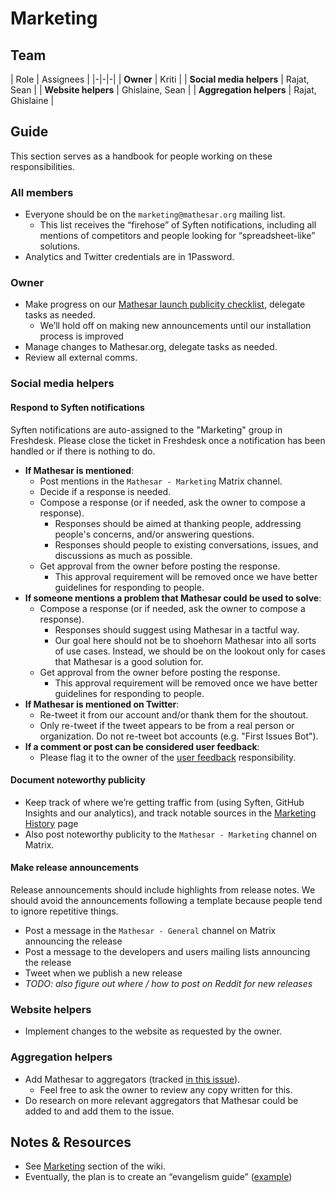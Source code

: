 # Marketing

## Team

| Role | Assignees |
|-|-|-|
| **Owner** | Kriti |
| **Social media helpers** | Rajat, Sean |
| **Website helpers** | Ghislaine, Sean |
| **Aggregation helpers** | Rajat, Ghislaine |

## Guide
This section serves as a handbook for people working on these responsibilities.

### All members
- Everyone should be on the `marketing@mathesar.org` mailing list.
  - This list receives the “firehose” of Syften notifications, including all mentions of competitors and people looking for “spreadsheet-like” solutions.
- Analytics and Twitter credentials are in 1Password.

### Owner
- Make progress on our [Mathesar launch publicity checklist](https://github.com/centerofci/mathesar-website/issues/78), delegate tasks as needed.
    - We’ll hold off on making new announcements until our installation process is improved
- Manage changes to Mathesar.org, delegate tasks as needed.
- Review all external comms.

### Social media helpers

#### Respond to Syften notifications
Syften notifications are auto-assigned to the "Marketing" group in Freshdesk. Please close the ticket in Freshdesk once a notification has been handled or if there is nothing to do.

- **If Mathesar is mentioned**:
	- Post mentions in the `Mathesar - Marketing` Matrix channel.
  - Decide if a response is needed.
  - Compose a response (or if needed, ask the owner to compose a response).
  	- Responses should be aimed at thanking people, addressing people's concerns, and/or answering questions.
    - Responses should people to existing conversations, issues, and discussions as much as possible.
  - Get approval from the owner before posting the response.
    - This approval requirement will be removed once we have better guidelines for responding to people.
- **If someone mentions a problem that Mathesar could be used to solve**:
  - Compose a response (or if needed, ask the owner to compose a response).
    - Responses should suggest using Mathesar in a tactful way.
    - Our goal here should not be to shoehorn Mathesar into all sorts of use cases. Instead, we should be on the lookout only for cases that Mathesar is a good solution for.
  - Get approval from the owner before posting the response.
    - This approval requirement will be removed once we have better guidelines for responding to people.
- **If Mathesar is mentioned on Twitter**: 
  - Re-tweet it from our account and/or thank them for the shoutout.
  - Only re-tweet if the tweet appears to be from a real person or organization. Do not re-tweet bot accounts (e.g. "First Issues Bot").
- **If a comment or post can be considered user feedback**:
  - Please flag it to the owner of the [user feedback](/team/responsibilities/user-feedback) responsibility.

#### Document noteworthy publicity
- Keep track of where we’re getting traffic from (using Syften, GitHub Insights and our analytics), and track notable sources in the [Marketing History](/marketing/history.md) page
- Also post noteworthy publicity to the `Mathesar - Marketing` channel on Matrix.

#### Make release announcements
Release announcements should include highlights from release notes. We should avoid the announcements following a template because people tend to ignore repetitive things.

- Post a message in the `Mathesar - General` channel on Matrix announcing the release
- Post a message to the developers and users mailing lists announcing the release
- Tweet when we publish a new release
- *TODO: also figure out where / how to post on Reddit for new releases*

### Website helpers
- Implement changes to the website as requested by the owner.

### Aggregation helpers
- Add Mathesar to aggregators (tracked [in this issue](https://github.com/centerofci/mathesar-website/issues/84)).
  - Feel free to ask the owner to review any copy written for this.
- Do research on more relevant aggregators that Mathesar could be added to and add them to the issue.

## Notes & Resources
- See [Marketing](/marketing) section of the wiki.
- Eventually, the plan is to create an “evangelism guide” ([example](https://about.gitlab.com/handbook/marketing/community-relations/developer-evangelism/social-media/))
